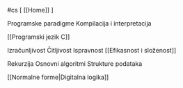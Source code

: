 #cs  [ [[Home]] ]
$\:$

Programske paradigme
Kompilacija i interpretacija

[[Programski jezik C]]

Izračunljivost
Čitljivost
Ispravnost
[[Efikasnost i složenost]]

Rekurzija
Osnovni algoritmi
Strukture podataka

[[Normalne forme|Digitalna logika]]